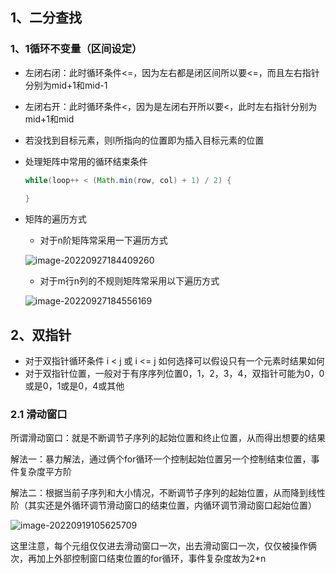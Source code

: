 ## 1、二分查找

### 1、1循环不变量（区间设定）

- 左闭右闭：此时循环条件<=，因为左右都是闭区间所以要<=，而且左右指针分别为mid+1和mid-1

- 左闭右开：此时循环条件<，因为是左闭右开所以要<，此时左右指针分别为mid+1和mid

- 若没找到目标元素，则l所指向的位置即为插入目标元素的位置

- 处理矩阵中常用的循环结束条件

  ```java
  while(loop++ < (Math.min(row, col) + 1) / 2) {
  	
  }
  ```

- 矩阵的遍历方式

  - 对于n阶矩阵常采用一下遍历方式

  ![image-20220927184409260](C:\Users\王子龙\AppData\Roaming\Typora\typora-user-images\image-20220927184409260.png)

  - 对于m行n列的不规则矩阵常采用以下遍历方式

  ![image-20220927184556169](C:\Users\王子龙\AppData\Roaming\Typora\typora-user-images\image-20220927184556169.png)

## 2、双指针

- 对于双指针循环条件 i < j 或 i <= j 如何选择可以假设只有一个元素时结果如何
- 对于双指针位置，一般对于有序序列位置0，1，2，3，4，双指针可能为0，0或是0，1或是0，4或其他

### 2.1 滑动窗口

所谓滑动窗口：就是不断调节子序列的起始位置和终止位置，从而得出想要的结果

解法一：暴力解法，通过俩个for循环一个控制起始位置另一个控制结束位置，事件复杂度平方阶

解法二：根据当前子序列和大小情况，不断调节子序列的起始位置，从而降到线性阶（其实还是外循环调节滑动窗口的结束位置，内循环调节滑动窗口起始位置）

![image-20220919105625709](C:\Users\王子龙\AppData\Roaming\Typora\typora-user-images\image-20220919105625709.png)

这里注意，每个元组仅仅进去滑动窗口一次，出去滑动窗口一次，仅仅被操作俩次，再加上外部控制窗口结束位置的for循环，事件复杂度故为2*n